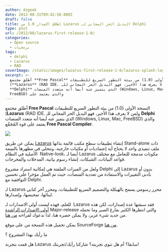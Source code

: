 ```yaml
---
author: dzgeek
date: 2012-08-31T09:42:58.000Z
draft: false
title: إطلاق الإصدار 1.0 من Lazarus البديل الحر المجاني لـ Delphi
type: post
url: /2012/08/lazarus-first-release-1-0/
categories:
  - Open source
  - برمجيات
tags:
  - delphi
  - Lazarus
  - RAD
coverImage: /static/images/lazarus-first-release-1-0/lazarus-splash-logo.png
excerpt: >-
  أطلق مجتمع **Free Pascal** النسخة الأولى (1.0) من بيئة التطور السريع للتطبيقات
  (**Lazarus** (RAD IDE. ولمن لا يعرف هذا الأخير، فهو البديل الحر المجاني للـ
  **Delphi** الذي يتميز عنه أيضا أنه متعدد المنصات (Windows, Linux, Mac,
  FreeBSD) والذي يعتمد على
---
```

أطلق مجتمع **Free Pascal** النسخة الأولى (1.0) من بيئة التطور السريع للتطبيقات (**Lazarus** (RAD IDE. ولمن لا يعرف هذا الأخير، فهو البديل الحر المجاني للـ **Delphi** الذي يتميز عنه أيضا أنه متعدد المنصات (Windows, Linux, Mac, FreeBSD) والذي يعتمد على قوة المُجَمِّع **Free Pascal Compiler**.

![](/static/images/lazarus-first-release-1-0/lazarus-splash-logo.png)

[](https://www.it-scoop.com/wp-content/uploads/2012/08/splash_logo.png)يمكن عن طريق [Lazarus](http://www.lazarus.freepascal.org/) إنشاء تطبيقات سطح مكتب قائمة بذاتها Stand-alone ذات ملف تنفيذي واحد لا يحتاج أية إعتماديات أو مكتبات خارجية، وتتحلى في مظهرها بالسِمة الأصلية في النظام  Native-look، أيضا لـ Lazarus مكونات مدمجة للتعامل مع مختلف قواعد البيانات، الشبكات، إنشاء رسوم بيانية، المدخلات والمخرجات.

ولعل من الميزات الملفتة هي إمكانية استراد مشروع Delphi إلى Lazarus بدون أو بأدنى التغييرات والاستفادة من تعددية المنصات، حيث تم العمل مؤخرا على تحسين التوافقية مع Delphi.

لـ Lazarus محرر رسومي يسمح بالهيكلة والتصميم السريع للتطبيقات، ومحرر آخر كتابي لبنائها، تمحيصها، وإصدارها.

للعلم، فهذه ليست أولى الاصدارات لـ  Lazarus فقد سبقتها عدة إصدارات، لكن هذه [أولى الإصدارات الراشدة](http://www.lazarus.freepascal.org/index.php/topic,18019.html) Major-release والتي انتظرها الكثير بفارغ الصبر وما تحمله من جديد شيء غزير، ولا يمكن حصره هنا، لذا ندعوك لقراءته [من هنا](http://wiki.lazarus.freepascal.org/Lazarus\_1.0\_release_notes).

يمكن تحميل هذه النسخة من على موقع SourceForge [من هنا](http://sourceforge.net/projects/lazarus/).

ما رأيك بهذا المشروع ؟

هل قمت بتجربة Lazarus سابقا؟ أم هل تنوي تجربته؟ شاركنا رأيك/تجربتك!

